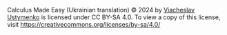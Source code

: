 Calculus Made Easy (Ukrainian translation) © 2024 by [Viacheslav Ustymenko](https://linkedin.com/in/slavust)
is licensed under CC BY-SA 4.0. To view a copy of this license, visit https://creativecommons.org/licenses/by-sa/4.0/

